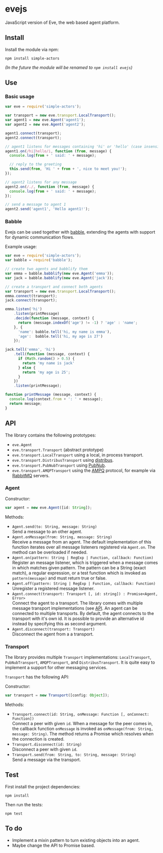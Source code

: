 # evejs

JavaScript version of Eve, the web based agent platform.


## Install

Install the module via npm:

    npm install simple-actors

*(In the future the module will be renamed to `npm install evejs`)*


## Use

### Basic usage

```js
var eve = require('simple-actors');

var transport = new eve.transport.LocalTransport();
var agent1 = new eve.Agent('agent1');
var agent2 = new eve.Agent('agent2');

agent1.connect(transport);
agent2.connect(transport);

// agent1 listens for messages containing 'hi' or 'hello' (case insensitive)
agent1.on(/hi|hello/i, function (from, message) {
  console.log(from + ' said: ' + message);

  // reply to the greeting
  this.send(from, 'Hi ' + from + ', nice to meet you!');
});

// agent2 listens for any message
agent2.on(/./, function (from, message) {
  console.log(from + ' said: ' + message);
});

// send a message to agent 1
agent2.send('agent1', 'Hello agent1!');
```

### Babble

Evejs can be used together with [babble](https://github.com/enmasseio/babble), extending the agents with support for dynamic communication flows.

Example usage: 

```js
var eve = require('simple-actors');
var babble = require('babble');

// create two agents and babblify them
var emma = babble.babblify(new eve.Agent('emma'));
var jack = babble.babblify(new eve.Agent('jack'));

// create a transport and connect both agents
var transport = new eve.transport.LocalTransport();
emma.connect(transport);
jack.connect(transport);

emma.listen('hi')
    .listen(printMessage)
    .decide(function (message, context) {
      return (message.indexOf('age') != -1) ? 'age' : 'name';
    }, {
      'name': babble.tell('hi, my name is emma'),
      'age':  babble.tell('hi, my age is 27')
    });

jack.tell('emma', 'hi')
    .tell(function (message, context) {
      if (Math.random() > 0.5) {
        return 'my name is jack'
      } else {
        return 'my age is 25';
      }
    })
    .listen(printMessage);

function printMessage (message, context) {
  console.log(context.from + ': ' + message);
  return message;
}
```


## API

The library contains the following prototypes:

- `eve.Agent`
- `eve.transport.Transport` (abstract prototype)
- `eve.transport.LocalTransport` using a local, in process transport.
- `eve.transport.DistribusTransport` using [distribus](https://github.com/enmasseio/distribus).
- `eve.transport.PubNubTransport` using [PubNub](http://www.pubnub.com/).
- `eve.transport.AMQPTransport` using the [AMPQ](http://www.amqp.org/) protocol,
  for example via [RabbitMQ](https://www.rabbitmq.com/) servers.


### Agent

Constructor:

```js
var agent = new eve.Agent([id: String]);
```

Methods:

- `Agent.send(to: String, message: String)`  
  Send a message to an other agent.
- `Agent.onMessage(from: String, message: String)`  
  Receive a message from an agent. The default implementation of this function
  iterates over all message listeners registered via `Agent.on`. The method can
  be overloaded if needed.
- `Agent.on(pattern: String | RegExp | Function, callback: Function)`  
  Register an message listener, which is triggered when a message comes in which
  matches given pattern. The pattern can be a String (exact match), a
  regular expression, or a test function which is invoked as `pattern(message)`
  and must return true or false.
- `Agent.off(pattern: String | RegExp | Function, callback: Function)`  
  Unregister a registered message listener.
- `Agent.connect(transport: Transport [, id: string]) : Promise<Agent, Error>`  
  Connect the agent to a transport. The library comes with multiple message 
  transport implementations (see [API](#api). An agent can be connected to 
  multiple transports. By default, the agent connects to the transport with
  it's own id. It is possible to provide an alternative id instead by specifying
  this as second argument.
- `Agent.disconnect(transport: Transport)`  
  Disconnect the agent from a a transport.


### Transport

The library provides multiple `Transport` implementations: `LocalTransport`,
`PubNubTransport`, `AMQPTransport`, and `DistribusTransport`. It is quite 
easy to implement a support for other messaging services.

`Transport` has the following API:

Constructor:

```js
var transport = new Transport([config: Object]);
```

Methods:

- `Transport.connect(id: String, onMessage: Function [, onConnect: Function])`  
  Connect a peer with given `id`. When a message for the peer comes in,
  the callback function `onMessage` is invoked as `onMessage(from: String,
  message: String)`. The method returns a Promise which resolves when the 
  connection is created.
- `Transport.disconnect(id: String)`  
  Disconnect a peer with given `id`.
- `Transport.send(from: String, to: String, message: String)`  
  Send a message via the transport.



## Test

First install the project dependencies:

    npm install

Then run the tests:

    npm test


## To do

- Implement a mixin pattern to turn existing objects into an agent.
- Maybe change the API to Promise based.
